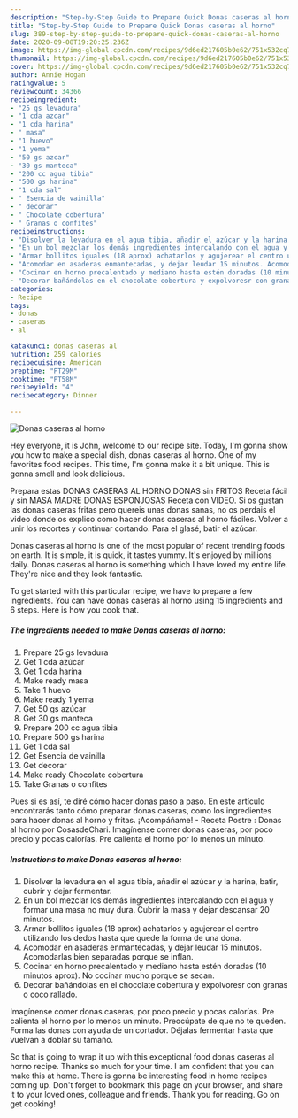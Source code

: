 ```yaml
---
description: "Step-by-Step Guide to Prepare Quick Donas caseras al horno"
title: "Step-by-Step Guide to Prepare Quick Donas caseras al horno"
slug: 389-step-by-step-guide-to-prepare-quick-donas-caseras-al-horno
date: 2020-09-08T19:20:25.236Z
image: https://img-global.cpcdn.com/recipes/9d6ed217605b0e62/751x532cq70/donas-caseras-al-horno-foto-principal.jpg
thumbnail: https://img-global.cpcdn.com/recipes/9d6ed217605b0e62/751x532cq70/donas-caseras-al-horno-foto-principal.jpg
cover: https://img-global.cpcdn.com/recipes/9d6ed217605b0e62/751x532cq70/donas-caseras-al-horno-foto-principal.jpg
author: Annie Hogan
ratingvalue: 5
reviewcount: 34366
recipeingredient:
- "25 gs levadura"
- "1 cda azcar"
- "1 cda harina"
- " masa"
- "1 huevo"
- "1 yema"
- "50 gs azcar"
- "30 gs manteca"
- "200 cc agua tibia"
- "500 gs harina"
- "1 cda sal"
- " Esencia de vainilla"
- " decorar"
- " Chocolate cobertura"
- " Granas o confites"
recipeinstructions:
- "Disolver la levadura en el agua tibia, añadir el azúcar y la harina, batir, cubrir y dejar fermentar."
- "En un bol mezclar los demás ingredientes intercalando con el agua y formar una masa no muy dura. Cubrir la masa y dejar descansar 20 minutos."
- "Armar bollitos iguales (18 aprox) achatarlos y agujerear el centro utilizando los dedos hasta que quede la forma de una dona."
- "Acomodar en asaderas enmantecadas, y dejar leudar 15 minutos. Acomodarlas bien separadas porque se inflan."
- "Cocinar en horno precalentado y mediano hasta estén doradas (10 minutos aprox). No cocinar mucho porque se secan."
- "Decorar bañándolas en el chocolate cobertura y expolvoresr con granas o coco rallado."
categories:
- Recipe
tags:
- donas
- caseras
- al

katakunci: donas caseras al 
nutrition: 259 calories
recipecuisine: American
preptime: "PT29M"
cooktime: "PT58M"
recipeyield: "4"
recipecategory: Dinner

---
```



![Donas caseras al horno](https://img-global.cpcdn.com/recipes/9d6ed217605b0e62/751x532cq70/donas-caseras-al-horno-foto-principal.jpg)

Hey everyone, it is John, welcome to our recipe site. Today, I'm gonna show you how to make a special dish, donas caseras al horno. One of my favorites food recipes. This time, I'm gonna make it a bit unique. This is gonna smell and look delicious.

Prepara estas DONAS CASERAS AL HORNO DONAS sin FRITOS Receta fácil y sin MASA MADRE DONAS ESPONJOSAS Receta con VIDEO. Si os gustan las donas caseras fritas pero quereis unas donas sanas, no os perdais el video donde os explico como hacer donas caseras al horno fáciles. Volver a unir los recortes y continuar cortando. Para el glasé, batir el azúcar.

Donas caseras al horno is one of the most popular of recent trending foods on earth. It is simple, it is quick, it tastes yummy. It's enjoyed by millions daily. Donas caseras al horno is something which I have loved my entire life. They're nice and they look fantastic.


To get started with this particular recipe, we have to prepare a few ingredients. You can have donas caseras al horno using 15 ingredients and 6 steps. Here is how you cook that.

<!--inarticleads1-->

##### The ingredients needed to make Donas caseras al horno:

1. Prepare 25 gs levadura
1. Get 1 cda azúcar
1. Get 1 cda harina
1. Make ready  masa
1. Take 1 huevo
1. Make ready 1 yema
1. Get 50 gs azúcar
1. Get 30 gs manteca
1. Prepare 200 cc agua tibia
1. Prepare 500 gs harina
1. Get 1 cda sal
1. Get  Esencia de vainilla
1. Get  decorar
1. Make ready  Chocolate cobertura
1. Take  Granas o confites


Pues si es así, te diré cómo hacer donas paso a paso. En este artículo encontrarás tanto cómo preparar donas caseras, como los ingredientes para hacer donas al horno y fritas. ¡Acompáñame! - Receta Postre : Donas al horno por CosasdeChari. Imagínense comer donas caseras, por poco precio y pocas calorías. Pre calienta el horno por lo menos un minuto. 

<!--inarticleads2-->

##### Instructions to make Donas caseras al horno:

1. Disolver la levadura en el agua tibia, añadir el azúcar y la harina, batir, cubrir y dejar fermentar.
1. En un bol mezclar los demás ingredientes intercalando con el agua y formar una masa no muy dura. Cubrir la masa y dejar descansar 20 minutos.
1. Armar bollitos iguales (18 aprox) achatarlos y agujerear el centro utilizando los dedos hasta que quede la forma de una dona.
1. Acomodar en asaderas enmantecadas, y dejar leudar 15 minutos. Acomodarlas bien separadas porque se inflan.
1. Cocinar en horno precalentado y mediano hasta estén doradas (10 minutos aprox). No cocinar mucho porque se secan.
1. Decorar bañándolas en el chocolate cobertura y expolvoresr con granas o coco rallado.


Imagínense comer donas caseras, por poco precio y pocas calorías. Pre calienta el horno por lo menos un minuto. Preocúpate de que no te queden. Forma las donas con ayuda de un cortador. Déjalas fermentar hasta que vuelvan a doblar su tamaño. 

So that is going to wrap it up with this exceptional food donas caseras al horno recipe. Thanks so much for your time. I am confident that you can make this at home. There is gonna be interesting food in home recipes coming up. Don't forget to bookmark this page on your browser, and share it to your loved ones, colleague and friends. Thank you for reading. Go on get cooking!
